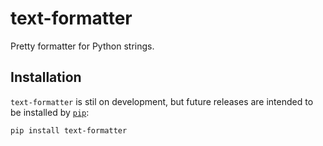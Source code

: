 # text-formatter

Pretty formatter for Python strings.

## Installation

`text-formatter` is stil on development, but future releases are intended to be installed by [`pip`](http://github.com/pypa/pip):

```
pip install text-formatter
```
